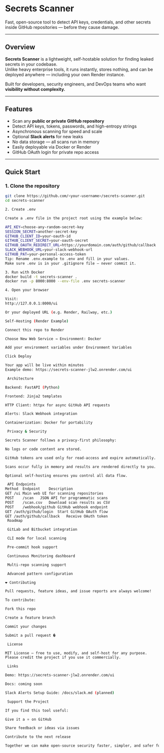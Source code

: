 #  Secrets Scanner

Fast, open-source tool to detect API keys, credentials, and other secrets inside GitHub repositories — before they cause damage.

---

##  Overview

**Secrets Scanner** is a lightweight, self-hostable solution for finding leaked secrets in your codebase.  
Unlike heavy enterprise tools, it runs instantly, stores nothing, and can be deployed anywhere — including your own Render instance.

Built for developers, security engineers, and DevOps teams who want **visibility without complexity.**

---

##  Features

-  Scan any **public or private GitHub repository**
-  Detect API keys, tokens, passwords, and high-entropy strings
-  Asynchronous scanning for speed and scale
-  Optional **Slack alerts** for new leaks
-  No data storage — all scans run in memory
-  Easily deployable via Docker or Render
-  GitHub OAuth login for private repo access

---

##  Quick Start

### 1. Clone the repository

```bash
git clone https://github.com/<your-username>/secrets-scanner.git
cd secrets-scanner

2. Create .env

Create a .env file in the project root using the example below:

API_KEY=choose-any-random-secret-key
SESSION_SECRET=another-secret-key
GITHUB_CLIENT_ID=your-oauth-id
GITHUB_CLIENT_SECRET=your-oauth-secret
GITHUB_OAUTH_REDIRECT_URL=https://yourdomain.com/auth/github/callback
SLACK_WEBHOOK_URL=your-slack-webhook-url
GITHUB_PAT=your-personal-access-token
Tip: Rename .env.example to .env and fill in your values.
Make sure .env is in your .gitignore file — never commit it.

3. Run with Docker
docker build -t secrets-scanner .
docker run -p 8000:8000 --env-file .env secrets-scanner

4. Open your browser

Visit:
http://127.0.0.1:8000/ui

Or your deployed URL (e.g. Render, Railway, etc.)

Self-Hosting (Render Example)

Connect this repo to Render

Choose New Web Service → Environment: Docker

Add your environment variables under Environment Variables

Click Deploy

Your app will be live within minutes 
Example demo: https://secrets-scanner-jlw2.onrender.com/ui

 Architecture

Backend: FastAPI (Python)

Frontend: Jinja2 templates

HTTP Client: httpx for async GitHub API requests

Alerts: Slack Webhook integration

Containerization: Docker for portability

 Privacy & Security

Secrets Scanner follows a privacy-first philosophy:

No logs or code content are stored.

GitHub tokens are used only for read-access and expire automatically.

Scans occur fully in memory and results are rendered directly to you.

Optional self-hosting ensures you control all data flow.

 API Endpoints
Method	Endpoint	Description
GET	/ui	Main web UI for scanning repositories
POST	/scan	JSON API for programmatic scans
POST	/scan.csv	Download scan results as CSV
POST	/webhook/github	GitHub webhook endpoint
GET	/auth/github/login	Start GitHub OAuth flow
GET	/auth/github/callback	Receive OAuth token
 Roadmap

 GitLab and Bitbucket integration

 CLI mode for local scanning

 Pre-commit hook support

 Continuous Monitoring dashboard

 Multi-repo scanning support

 Advanced pattern configuration

❤️ Contributing

Pull requests, feature ideas, and issue reports are always welcome!

To contribute:

Fork this repo

Create a feature branch

Commit your changes

Submit a pull request �

 License

MIT License — free to use, modify, and self-host for any purpose.
Please credit the project if you use it commercially.

 Links

Demo: https://secrets-scanner-jlw2.onrender.com/ui

Docs: coming soon

Slack Alerts Setup Guide: /docs/slack.md (planned)

 Support the Project

If you find this tool useful:

Give it a ⭐ on GitHub

Share feedback or ideas via issues

Contribute to the next release

Together we can make open-source security faster, simpler, and safer for everyone.

